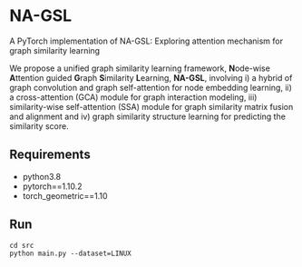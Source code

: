 # NA-GSL

A PyTorch implementation of NA-GSL: Exploring attention mechanism for graph similarity learning
<!-- ![](https://github.com/AlbertTan404/NA-GSL/blob/main/figure/model_overview.png) -->

We propose a unified graph similarity learning framework, **N**ode-wise **A**ttention guided **G**raph **S**imilarity **L**earning, **NA-GSL**, involving i) a hybrid of graph convolution and graph self-attention for node embedding learning, ii) a cross-attention (GCA) module for graph interaction modeling, iii) similarity-wise self-attention (SSA) module for graph similarity matrix fusion and alignment and iv) graph similarity structure learning for predicting the similarity score.

## Requirements
* python3.8
* pytorch==1.10.2
* torch_geometric==1.10

## Run
```
cd src
python main.py --dataset=LINUX
```
